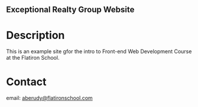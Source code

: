 Exceptional Realty Group Website
---


# Description

This is an example site gfor the intro to Front-end Web Development Course at the Flatiron School.

# Contact

email: aberudy@flatironschool.com